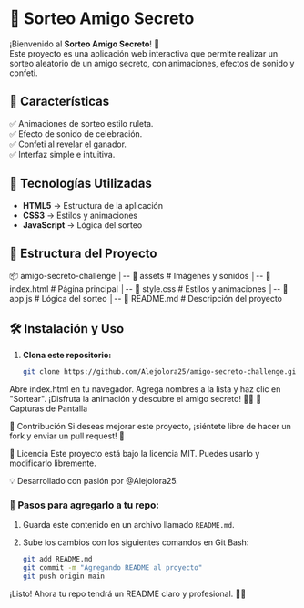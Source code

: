 # 🎁 Sorteo Amigo Secreto

¡Bienvenido al **Sorteo Amigo Secreto**! 🎉  
Este proyecto es una aplicación web interactiva que permite realizar un sorteo aleatorio de un amigo secreto, con animaciones, efectos de sonido y confeti.  

## 📌 Características

✅ Animaciones de sorteo estilo ruleta.  
✅ Efecto de sonido de celebración.  
✅ Confeti al revelar el ganador.  
✅ Interfaz simple e intuitiva.  

## 🚀 Tecnologías Utilizadas

- **HTML5** → Estructura de la aplicación  
- **CSS3** → Estilos y animaciones  
- **JavaScript** → Lógica del sorteo  

## 📂 Estructura del Proyecto

📦 amigo-secreto-challenge │-- 📂 assets # Imágenes y sonidos │-- 📄 index.html # Página principal │-- 📄 style.css # Estilos y animaciones │-- 📄 app.js # Lógica del sorteo │-- 📄 README.md # Descripción del proyecto



## 🛠 Instalación y Uso

1. **Clona este repositorio:**
   ```sh
   git clone https://github.com/Alejolora25/amigo-secreto-challenge.git
Abre index.html en tu navegador.
Agrega nombres a la lista y haz clic en "Sortear".
¡Disfruta la animación y descubre el amigo secreto! 🎲🎉
🎨 Capturas de Pantalla


📢 Contribución
Si deseas mejorar este proyecto, ¡siéntete libre de hacer un fork y enviar un pull request! 🚀

📜 Licencia
Este proyecto está bajo la licencia MIT. Puedes usarlo y modificarlo libremente.

💡 Desarrollado con pasión por @Alejolora25.



### 📌 Pasos para agregarlo a tu repo:

1. Guarda este contenido en un archivo llamado `README.md`.
2. Sube los cambios con los siguientes comandos en Git Bash:

   ```sh
   git add README.md
   git commit -m "Agregando README al proyecto"
   git push origin main
¡Listo! Ahora tu repo tendrá un README claro y profesional. 🚀💡


